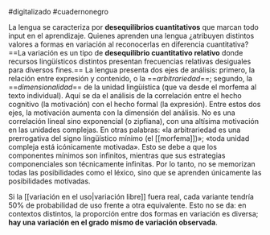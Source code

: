 #digitalizado #cuadernonegro 

La lengua se caracteriza por **desequilibrios cuantitativos** que marcan todo input en el aprendizaje. Quienes aprenden una lengua ¿atribuyen distintos valores a formas en variación al reconocerlas en diferencia cuantitativa?
==La variación es un tipo de **desequilibrio cuantitativo relativo** donde recursos lingüísticos distintos presentan frecuencias relativas desiguales para diversos fines.==
La lengua presenta dos ejes de análisis:
	primero, la relación entre expresión y contenido, o la ==_arbitrariedad_==;
	segundo, la ==_dimensionalidad_== de la unidad lingüística (que va desde el morfema al texto individual).
Aquí se da el análisis de la correlación entre el hecho cognitivo (la motivación) con el hecho formal (la expresión). 
Entre estos dos ejes, la motivación aumenta con la dimensión del análisis. No es una correlación lineal sino exponencial (o zipfiana), con una altísima motivación en las unidades complejas. En otras palabras: «la arbitrariedad es una prerrogativa del signo lingüístico mínimo (el [[morfema]])»; «toda unidad compleja está icónicamente motivada». Esto se debe a que los componentes mínimos son infinitos, mientras que sus estrategias componenciales son técnicamente infinitas. Por lo tanto, no se memorizan todas las posibilidades como el léxico, sino que se aprenden únicamente las posibilidades motivadas. 

Si la [[variación en el uso|variación libre]] fuera real, cada variante tendría 50% de probabilidad de uso frente a otra equivalente. Esto no se da: en contextos distintos, la proporción entre dos formas en variación es diversa; **hay una variación en el grado mismo de variación observada**. 
